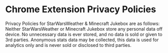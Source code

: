 # Chrome Extension Privacy Policies
Privacy Policies for StarWarsWeather & Minecraft Jukebox are as follows:
Neither StarWarsWeather or Minecraft Jukebox store any personal data off device. No unnecessary data is ever stored, and no data is sold or given to 3rd parties. Anonymous stats data may be collected, this data is used for analytics only and is never sold or disclosed to third parties.


